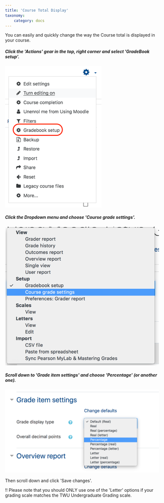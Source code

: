 ```yaml
---
title: 'Course Total Display'
taxonomy:
    category: docs
---
```


You can easily and quickly change the way the Course total is displayed in your course.

##### Click the 'Actions' gear in the top, right corner and select 'GradeBook setup'.

![](grade-display-1.png)

##### Click the Dropdown menu and choose 'Course grade settings'.

![](grade-display-2.png)

##### Scroll down to 'Grade item settings' and choose 'Percentage' (or another one).

![](grade-display-3.png)

Then scroll down and click 'Save changes'.

!! Please note that you should ONLY use one of the 'Letter' options if your grading scale matches the TWU Undergraduate Grading scale.
